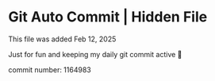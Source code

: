 # Git Auto Commit | Hidden File

This file was added Feb 12, 2025

Just for fun and keeping my daily git commit active 🤪

commit number: 1164983
